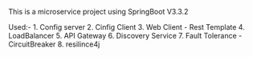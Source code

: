 This is a microservice project using SpringBoot V3.3.2

Used:-
    1. Config server
    2. Cinfig Client
    3. Web Client - Rest Template
    4. LoadBalancer
    5. API Gateway
    6. Discovery Service
    7. Fault Tolerance - CircuitBreaker
    8. resilince4j
